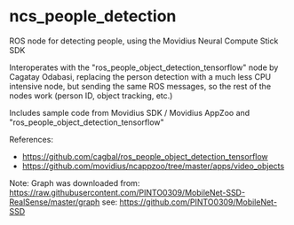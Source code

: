 # ncs_people_detection

ROS node for detecting people, using the Movidius Neural Compute Stick SDK

Interoperates with the "ros_people_object_detection_tensorflow" node by Cagatay Odabasi,
replacing the person detection with a much less CPU intensive node, but sending the same
ROS messages, so the rest of the nodes work (person ID, object tracking, etc.)

Includes sample code from Movidius SDK / Movidius AppZoo and "ros_people_object_detection_tensorflow"

References:
- https://github.com/cagbal/ros_people_object_detection_tensorflow
- https://github.com/movidius/ncappzoo/tree/master/apps/video_objects


Note:
Graph was downloaded from:
https://raw.githubusercontent.com/PINTO0309/MobileNet-SSD-RealSense/master/graph
see: https://github.com/PINTO0309/MobileNet-SSD
